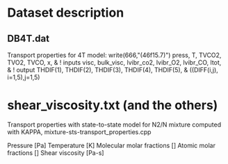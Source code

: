 # Dataset description

## DB4T.dat
Transport properties for 4T model:
write(666,"(46f15.7)") press, T, TVCO2, TVO2, TVCO, x, & ! inputs
                       visc, bulk_visc, lvibr_co2, lvibr_O2, lvibr_CO, ltot, & ! output
                       THDIF(1), THDIF(2), THDIF(3), THDIF(4), THDIF(5), &
                       ((DIFF(i,j), i=1,5),j=1,5)

# shear_viscosity.txt (and the others)
Transport properties with state-to-state model for N2/N mixture
computed with KAPPA, mixture-sts-transport_properties.cpp

Pressure [Pa] Temperature [K] Molecular molar fractions [] Atomic molar fractions [] Shear viscosity [Pa-s]
